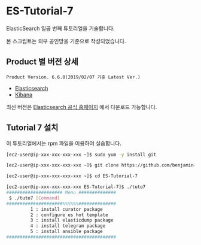 # ES-Tutorial-7

ElasticSearch 일곱 번째 튜토리얼을 기술합니다.

본 스크립트는 외부 공인망을 기준으로 작성되었습니다.

## Product 별 버전 상세
```
Product Version. 6.6.0(2019/02/07 기준 Latest Ver.)
```
* [Elasticsearch](https://artifacts.elastic.co/downloads/elasticsearch/elasticsearch-6.6.0.rpm)
* [Kibana](https://artifacts.elastic.co/downloads/kibana/kibana-6.6.0-x86_64.rpm)

최신 버전은 [Elasticsearch 공식 홈페이지](https://www.elastic.co/downloads) 에서 다운로드 가능합니다.

## Tutorial 7 설치

이 튜토리얼에서는 rpm 파일을 이용하여 실습합니다.

```bash
[ec2-user@ip-xxx-xxx-xxx-xxx ~]$ sudo yum -y install git

[ec2-user@ip-xxx-xxx-xxx-xxx ~]$ git clone https://github.com/benjamin-btn/ES-Tutorial-7.git

[ec2-user@ip-xxx-xxx-xxx-xxx ~]$ cd ES-Tutorial-7

[ec2-user@ip-xxx-xxx-xxx-xxx ES-Tutorial-7]$ ./tuto7
##################### Menu ##############
 $ ./tuto7 [Command]
#####################%%%%%%##############
         1 : install curator package
         2 : configure es hot template
         3 : install elasticdump package
         4 : install telegram package
         5 : install ansible package
#########################################
